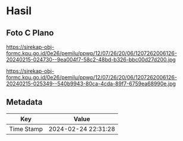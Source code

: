 # Hasil

## Foto C Plano

https://sirekap-obj-formc.kpu.go.id/0e26/pemilu/ppwp/12/07/26/20/06/1207262006126-20240215-024730--9ea004f7-58c2-48bd-b326-bbc00d27d200.jpg

https://sirekap-obj-formc.kpu.go.id/0e26/pemilu/ppwp/12/07/26/20/06/1207262006126-20240215-025349--540b9943-80ca-4cda-89f7-6759ea68990e.jpg


## Metadata

| Key        | Value               |
| ---------- | ------------------- |
| Time Stamp | 2024-02-24 22:31:28 |



